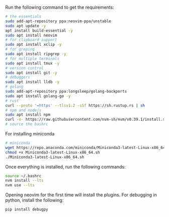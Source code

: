 Run the following command to get the requirements:

```bash
# the essentials
sudo add-apt-repository ppa:neovim-ppa/unstable
sudo apt update -y
apt install build-essential -y
sudo apt install neovim
# for clipboard support
sudo apt install xclip -y
# for greping
sudo apt install ripgrep -y
# for multiple terminals
sudo apt install tmux -y
# version control
sudo apt install git -y
# debuggers
sudo apt install lldb -y
# golang
sudo add-apt-repository ppa:longsleep/golang-backports
sudo apt install golang-go -y
# rust
curl --proto '=https' --tlsv1.2 -sSf https://sh.rustup.rs | sh
# npm and nodejs
sudo apt install npm
curl -o- https://raw.githubusercontent.com/nvm-sh/nvm/v0.39.1/install.sh | bash
# source the bashrc
```
For installing miniconda
```bash
# miniconda
wget https://repo.anaconda.com/miniconda/Miniconda3-latest-Linux-x86_64.sh
chmod +x Miniconda3-latest-Linux-x86_64.sh
./Miniconda3-latest-Linux-x86_64.sh
```

Once everything is installed, run the following commands:
```bash
source ~/.bashrc
nvm install --lts
nvm use --lts
```

Opening neovim for the first time will install the plugins.
For debugging in python, install the following:
```bash
pip install debugpy
```
